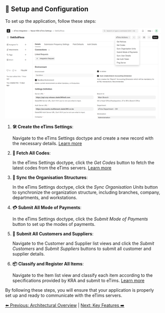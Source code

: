## 🚀 Setup and Configuration

<a id="flexible_setup_and_configuration"></a>

To set up the application, follow these steps:

![Refreshing data](images/get-codes.png)

1. **🛠️ Create the eTims Settings**:

   Navigate to the eTims Settings doctype and create a new record with the necessary details. [Learn more](settings_configuration.md)

2. **🔄 Fetch All Codes**:

   In the eTims Settings doctype, click the _Get Codes_ button to fetch the latest codes from the eTims servers. [Learn more](settings_configuration.md)

3. **🔗 Sync the Organisation Structures**:

   In the eTims Settings doctype, click the _Sync Organisation Units_ button to synchronize the organization structure, including branches, company, departments, and workstations.

4. **💳 Submit All Mode of Payments**:

   In the eTims Settings doctype, click the _Submit Mode of Payments_ button to set up the modes of payments.

5. **👥 Submit All Customers and Suppliers**:

   Navigate to the Customer and Supplier list views and click the _Submit Customers_ and _Submit Suppliers_ buttons to submit all customer and supplier details.

6. **📦 Classify and Register All Items**:

   Navigate to the Item list view and classify each item according to the specifications provided by KRA and submit to eTims. [Learn more](item_actions.md)

By following these steps, you will ensure that your application is properly set up and ready to communicate with the eTims servers.

[⬅️ Previous: Architectural Overview](architecture.md) | [Next: Key Features ➡️](./features.md)
